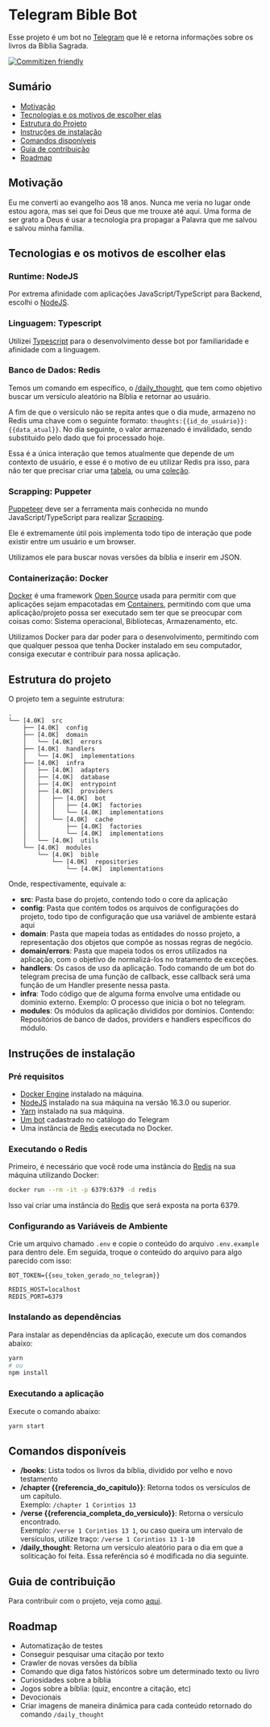 # Telegram Bible Bot

Esse projeto é um bot no [Telegram](https://telegram.org/) que lê e retorna informações sobre os livros da Bíblia Sagrada.

[![Commitizen friendly](https://img.shields.io/badge/commitizen-friendly-brightgreen.svg)](http://commitizen.github.io/cz-cli/)
## Sumário

- [Motivação](#motivations)
- [Tecnologias e os motivos de escolher elas](#techs-and-motivations)
- [Estrutura do Projeto](#project-structure)
- [Instruções de instalação](#how-to-install)
- [Comandos disponíveis](#available-commands)
- [Guia de contribuição](#contributing)
- [Roadmap](#roadmap)

<h2 id="motivations">Motivação</h2>

Eu me converti ao evangelho aos 18 anos. Nunca me veria no lugar onde estou agora, mas sei que foi Deus que me trouxe até aqui. Uma forma de ser grato a Deus é usar a tecnologia pra propagar a Palavra que me salvou e salvou minha família.

<h2 id="techs-and-motivations">Tecnologias e os motivos de escolher elas</h2>

### Runtime: NodeJS

Por extrema afinidade com aplicações JavaScript/TypeScript para Backend, escolhi o [NodeJS](https://nodejs.org).
### Linguagem: Typescript

Utilizei [Typescript](https://www.typescriptlang.org/) para o desenvolvimento desse bot por familiaridade e afinidade com a linguagem. 

### Banco de Dados: Redis

Temos um comando em específico, o [/daily_thought](#daily_thought), que tem como objetivo buscar um versículo aleatório na Bíblia e retornar ao usuário. 

A fim de que o versículo não se repita antes que o dia mude, armazeno no Redis uma chave com o seguinte formato: `thoughts:{{id_do_usuário}}:{{data_atual}}`. No dia seguinte, o valor armazenado é inválidado, sendo substituido pelo dado que foi processado hoje.

Essa é a única interação que temos atualmente que depende de um contexto de usuário, e esse é o motivo de eu utilizar Redis pra isso, para não ter que precisar criar uma [tabela](https://www.sqlshack.com/an-introduction-to-sql-tables/#:~:text=In%20this%20context%2C%20tables%20are,name%20and%20a%20data%20type.), ou uma [coleção](https://livebook.manning.com/concept/nosql/collection).

### Scrapping: Puppeter

[Puppeteer](https://github.com/puppeteer/puppeteer) deve ser a ferramenta mais conhecida no mundo JavaScript/TypeScript para realizar [Scrapping](https://www.digitalocean.com/community/tutorials/how-to-scrape-a-website-using-node-js-and-puppeteer). 

Ele é extremamente útil pois implementa todo tipo de interação que pode existir entre um usuário e um browser.

Utilizamos ele para buscar novas versões da bíblia e inserir em JSON.

### Containerização: Docker

[Docker](https://docker.com) é uma framework [Open Source](https://www.redhat.com/en/topics/open-source/what-is-open-source) usada para permitir com que aplicações sejam empacotadas em [Containers](https://www.docker.com/resources/what-container), permitindo com que uma aplicação/projeto possa ser executado sem ter que se preocupar com coisas como: Sistema operacional, Biblíotecas, Armazenamento, etc.

Utilizamos Docker para dar poder para o desenvolvimento, permitindo com que qualquer pessoa que tenha Docker instalado em seu computador, consiga executar  e contribuir para nossa aplicação.

<h2 id="project-structure">Estrutura do projeto</h2>

O projeto tem a seguinte estrutura:

```tree
.
└── [4.0K]  src                                 
    ├── [4.0K]  config                          
    ├── [4.0K]  domain                          
    │   └── [4.0K]  errors                     
    ├── [4.0K]  handlers
    │   └── [4.0K]  implementations
    ├── [4.0K]  infra
    │   ├── [4.0K]  adapters
    │   ├── [4.0K]  database
    │   ├── [4.0K]  entrypoint
    │   ├── [4.0K]  providers
    │   │   ├── [4.0K]  bot
    │   │   │   ├── [4.0K]  factories
    │   │   │   └── [4.0K]  implementations
    │   │   └── [4.0K]  cache
    │   │       ├── [4.0K]  factories
    │   │       └── [4.0K]  implementations
    │   └── [4.0K]  utils
    └── [4.0K]  modules
        └── [4.0K]  bible
            └── [4.0K]  repositories
                └── [4.0K]  implementations
```

Onde, respectivamente, equivale a:

- **src**:  Pasta base do projeto, contendo todo o core da aplicação
- **config**: Pasta que contém todos os arquivos de configurações do projeto, todo tipo de configuração que usa variável de ambiente estará aqui
- **domain**: Pasta que mapeia todas as entidades do nosso projeto, a representação dos objetos que compõe as nossas regras de negócio.
- **domain/errors**: Pasta que mapeia todos os erros utilizados na aplicação, com o objetivo de normalizá-los no tratamento de exceções.
- **handlers**: Os casos de uso da aplicação. Todo comando de um bot do telegram precisa de uma função de callback, esse callback será uma função de um Handler presente nessa pasta.
- **infra**: Todo código que de alguma forma envolve uma entidade ou domínio externo. Exemplo: O processo que inicia o bot no telegram.
- **modules**: Os módulos da aplicação divididos por domínios. Contendo: Repositórios de banco de dados, providers e handlers específicos do módulo.

<h2 id="how-to-install">Instruções de instalação</h2>

### Pré requisitos

- [Docker Engine](https://docker.com) instalado na máquina.
- [NodeJS](https://nodejs.org) instalado na sua máquina na versão 16.3.0 ou superior.
- [Yarn](https://yarnpkg.com/) instalado na sua máquina.
- [Um bot](https://core.telegram.org/bots) cadastrado no catálogo do Telegram
- Uma instância de [Redis](https://redis.io/) executada no Docker.

### Executando o Redis

Primeiro, é necessário que você rode uma instância do [Redis](https://redis.io) na sua máquina utilizando Docker:

```sh
docker run --rm -it -p 6379:6379 -d redis
```

Isso vai criar uma instância do [Redis](https://redis.io) que será exposta na porta 6379.

### Configurando as Variáveis de Ambiente

Crie um arquivo chamado `.env` e copie o conteúdo do arquivo `.env.example` para dentro dele. Em seguida, troque o conteúdo do arquivo para algo parecido com isso:

```
BOT_TOKEN={{seu_token_gerado_no_telegram}}

REDIS_HOST=localhost
REDIS_PORT=6379
```

### Instalando as dependências

Para instalar as dependências da aplicação, execute um dos comandos abaixo:

```sh
yarn
# ou
npm install 
```

### Executando a aplicação

Execute o comando abaixo:

```sh
yarn start
```

<h2 id="available-commands">Comandos disponíveis</h2>

- **/books**: Lista todos os livros da bíblia, dividido por velho e novo testamento
- **/chapter {{referencia_do_capitulo}}**: Retorna todos os versículos de um capítulo.  
Exemplo: `/chapter 1 Corintios 13`
- **/verse {{referencia_completa_do_versiculo}}**: Retorna o versículo encontrado.  
Exemplo: `/verse 1 Corintios 13 1`, ou caso queira um intervalo de versículos, utilize traço: `/verse 1 Corintios 13 1-10`
- **/daily_thought**: Retorna um versículo aleatório para o dia em que a soliticação foi feita. Essa referência só é modificada no dia seguinte.

<h2 id="contributing">Guia de contribuição</h2>

Para contribuir com o projeto, veja como [aqui](./CONTRIBUTING.md).

## Roadmap

- Automatização de testes
- Conseguir pesquisar uma citação por texto
- Crawler de novas versões da bíblia
- Comando que diga fatos históricos sobre um determinado texto ou livro
- Curiosidades sobre a bíblia
- Jogos sobre a bíblia: (quiz, encontre a citação, etc)
- Devocionais
- Criar imagens de maneira dinâmica para cada conteúdo retornado do comando `/daily_thought`